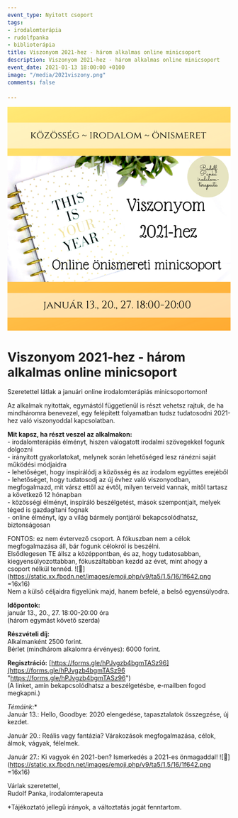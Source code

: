 ```yaml
---
event_type: Nyitott csoport
tags:
- irodalomterápia
- rudolfpanka
- biblioterápia
title: Viszonyom 2021-hez - három alkalmas online minicsoport
description: Viszonyom 2021-hez - három alkalmas online minicsoport
event_date: 2021-01-13 18:00:00 +0100
image: "/media/2021viszony.png"
comments: false

---
```

![](/media/2021viszony.png)

# Viszonyom 2021-hez - három alkalmas online minicsoport

Szeretettel látlak a januári online irodalomterápiás minicsoportomon!

Az alkalmak nyitottak, egymástól függetlenül is részt vehetsz rajtuk, de ha mindháromra benevezel, egy felépített folyamatban tudsz tudatosodni 2021-hez való viszonyoddal kapcsolatban.

**Mit kapsz, ha részt veszel az alkalmakon:**  
\- irodalomterápiás élményt, hiszen válogatott irodalmi szövegekkel fogunk dolgozni  
\- irányított gyakorlatokat, melynek során lehetőséged lesz ránézni saját működési módjaidra  
\- lehetőséget, hogy inspirálódj a közösség és az irodalom együttes erejéből  
\- lehetőséget, hogy tudatosodj az új évhez való viszonyodban, megfogalmazd, mit vársz ettől az évtől, milyen terveid vannak, mitől tartasz a következő 12 hónapban  
\- közösségi élményt, inspiráló beszélgetést, mások szempontjait, melyek téged is gazdagítani fognak  
\- online élményt, így a világ bármely pontjáról bekapcsolódhatsz, biztonságosan

FONTOS: ez nem évtervező csoport. A fókuszban nem a célok megfogalmazása áll, bár fogunk célokról is beszélni.  
Elsődlegesen TE állsz a középpontban, és az, hogy tudatosabban, kiegyensúlyozottabban, fókuszáltabban kezdd az évet, mint ahogy a csoport nélkül tennéd. ![🙂](https://static.xx.fbcdn.net/images/emoji.php/v9/ta5/1.5/16/1f642.png =16x16)  
Nem a külső céljaidra figyelünk majd, hanem befelé, a belső egyensúlyodra.

**Időpontok:**  
január 13., 20., 27. 18:00-20:00 óra  
(három egymást követő szerda)

**Részvételi díj:**  
Alkalmanként 2500 forint.  
Bérlet (mindhárom alkalomra érvényes): 6000 forint.

**Regisztráció:** [https://forms.gle/hPJvgzb4bgmTASz96](https://forms.gle/hPJvgzb4bgmTASz96 "https://forms.gle/hPJvgzb4bgmTASz96")  
(A linket, amin bekapcsolódhatsz a beszélgetésbe, e-mailben fogod megkapni.)

**Témáink*:**  
Január 13.: Hello, Goodbye: 2020 elengedése, tapasztalatok összegzése, új kezdet.

Január 20.: Reális vagy fantázia? Várakozások megfogalmazása, célok, álmok, vágyak, félelmek.

Január 27.: Ki vagyok én 2021-ben? Ismerkedés a 2021-es önmagaddal! ![🙂](https://static.xx.fbcdn.net/images/emoji.php/v9/ta5/1.5/16/1f642.png =16x16)

Várlak szeretettel,  
Rudolf Panka, irodalomterapeuta

\*Tájékoztató jellegű irányok, a változtatás jogát fenntartom.